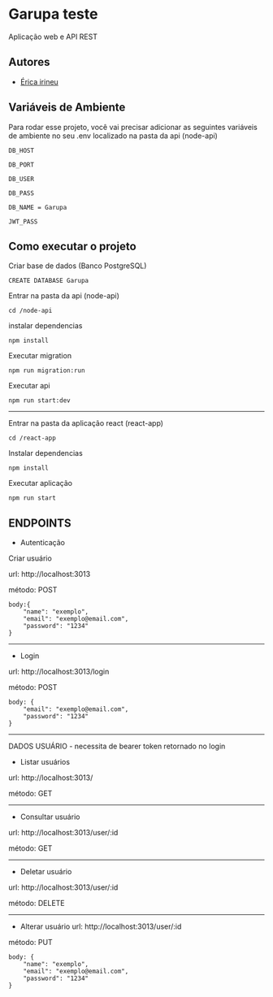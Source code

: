 
# Garupa teste

Aplicação web e API REST 





## Autores

- [Érica irineu](https://www.github.com/irineuerica)



## Variáveis de Ambiente

Para rodar esse projeto, você vai precisar adicionar as seguintes variáveis de ambiente no seu .env localizado na pasta da api (node-api)

`DB_HOST`

`DB_PORT`

`DB_USER`

`DB_PASS`

`DB_NAME = Garupa`

`JWT_PASS`




## Como executar o projeto

Criar base de dados (Banco PostgreSQL)
```bash: 
CREATE DATABASE Garupa
```
Entrar na pasta da api (node-api)
```bash: 
cd /node-api
```
instalar dependencias
```bash: 
npm install
```

Executar migration
```bash:                                
npm run migration:run
```

Executar api
```bash: 
npm run start:dev
```
___

Entrar na pasta da aplicação react (react-app)
```bash: 
cd /react-app
```

Instalar dependencias
```bash: 
npm install
```
Executar aplicação
```bash: 
npm run start
```
## ENDPOINTS

* Autenticação 

Criar usuário

url: http://localhost:3013

método: POST

```json: 
body:{
    "name": "exemplo",
    "email": "exemplo@email.com",
    "password": "1234"
}
```
_____

* Login

url: http://localhost:3013/login

método: POST
```json: 
body: {
    "email": "exemplo@email.com",
    "password": "1234"
}
```
_____

DADOS USUÁRIO - necessita de bearer token retornado no login

* Listar usuários

url: http://localhost:3013/

método: GET

___

 * Consultar usuário
 
url: http://localhost:3013/user/:id

método: GET

___

* Deletar usuário

url: http://localhost:3013/user/:id

método: DELETE

___

* Alterar usuário
url: http://localhost:3013/user/:id

método: PUT

```json: 
body: {
    "name": "exemplo",
    "email": "exemplo@email.com",
    "password": "1234"
}
```
